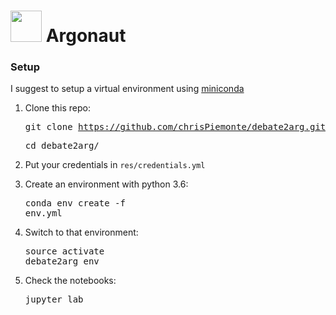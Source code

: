 # <img src="https://raw.githubusercontent.com/chrisPiemonte/debate2arg/master/res/img/argonaut.png" width="50"/> Argonaut

### Setup
I suggest to setup a virtual environment using [miniconda](http://conda.pydata.org/miniconda.html)

1. Clone this repo:  <pre>git clone https://github.com/chrisPiemonte/debate2arg.git</pre> <pre>cd debate2arg/</pre>

2. Put your credentials in ```res/credentials.yml```

3. Create an environment with python 3.6: <pre>conda env create -f env.yml</pre>

4. Switch to that environment: <pre>source activate debate2arg_env</pre>

5. Check the notebooks: <pre>jupyter lab</pre>
